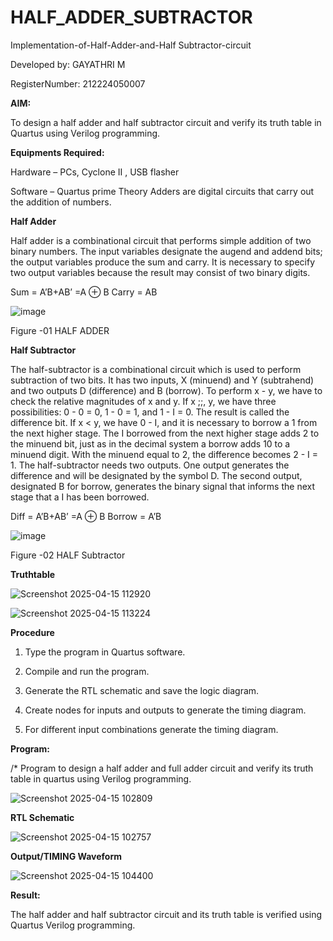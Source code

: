 # HALF_ADDER_SUBTRACTOR

Implementation-of-Half-Adder-and-Half Subtractor-circuit

Developed by: GAYATHRI M

RegisterNumber: 212224050007

**AIM:**

To design a half adder and half subtractor circuit and verify its truth table in Quartus using Verilog programming.

**Equipments Required:**

Hardware – PCs, Cyclone II , USB flasher 

Software – Quartus prime Theory Adders are digital circuits that carry out the addition of numbers.

**Half Adder**

Half adder is a combinational circuit that performs simple addition of two binary numbers. The input variables designate the augend and addend bits; the output variables produce the sum and carry. It is necessary to specify two output variables because the result may consist of two binary digits.

Sum = A’B+AB’ =A ⊕ B Carry = AB

![image](https://github.com/naavaneetha/HALF_ADDER_SUBTRACTOR/assets/154305477/bd4a0b2c-cdbc-4184-ab08-81578f121e1f)

Figure -01 HALF ADDER

**Half Subtractor**

The half-subtractor is a combinational circuit which is used to perform subtraction of two bits. It has two inputs, X (minuend) and Y (subtrahend) and two outputs D (difference) and B (borrow). To perform x - y, we have to check the relative magnitudes of x and y. If x ;;, y, we have three possibilities: 0 - 0 = 0, 1 - 0 = 1, and 1 - I = 0. The result is called the difference bit. If x < y, we have 0 - I, and it is necessary to borrow a 1 from the next higher stage. The I borrowed from the next higher stage adds 2 to the minuend bit, just as in the decimal system a borrow adds 10 to a minuend digit. With the minuend equal to 2, the difference becomes 2 - I = 1. The half-subtractor needs two outputs. One output generates the difference and will be designated by the symbol D. The second output, designated B for borrow, generates the binary signal that informs the next stage that a I has been borrowed. 

Diff = A’B+AB’ =A ⊕ B
Borrow = A’B

 ![image](https://github.com/naavaneetha/HALF_ADDER_SUBTRACTOR/assets/154305477/d76b099c-513f-4e7c-843a-e2fd028a531a)

Figure -02 HALF Subtractor

**Truthtable**

![Screenshot 2025-04-15 112920](https://github.com/user-attachments/assets/a95b482c-7eed-4e54-aa79-08a0b86b6188)

![Screenshot 2025-04-15 113224](https://github.com/user-attachments/assets/d43df453-a243-446c-a8df-64ef3b87697d)


**Procedure**

1.	Type the program in Quartus software.

2.	Compile and run the program.

3.	Generate the RTL schematic and save the logic diagram.

4.	Create nodes for inputs and outputs to generate the timing diagram.

5.	For different input combinations generate the timing diagram.


**Program:**

/* Program to design a half adder and full adder circuit and verify its truth table in quartus using Verilog programming.

![Screenshot 2025-04-15 102809](https://github.com/user-attachments/assets/d1d123ed-33da-42db-8234-23eaeaee4687)


**RTL Schematic**

![Screenshot 2025-04-15 102757](https://github.com/user-attachments/assets/3ca493fe-2ba6-4831-b5d2-e9eb559f5621)


**Output/TIMING Waveform**

![Screenshot 2025-04-15 104400](https://github.com/user-attachments/assets/3b887a1d-d3fc-43f5-acd2-64f63719e99e)


**Result:**

The half adder and half subtractor circuit and its truth table is verified using Quartus Verilog programming.
